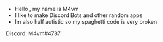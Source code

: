 - Hello , my name is M4vm
- I like to make Discord Bots and other random apps
- Im also half autistic so my spaghetti code is very broken

Discord: M4vm#4787

<!---
M4vm/M4vm is a ✨ special ✨ repository because its `README.md` (this file) appears on your GitHub profile.
You can click the Preview link to take a look at your changes.
--->

